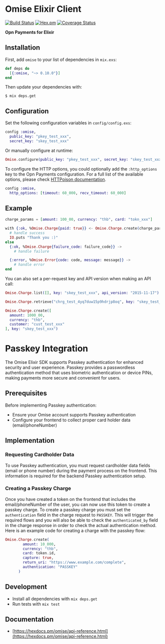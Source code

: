 # Omise Elixir Client

[![Build Status](https://github.com/omise/omise-elixir/actions/workflows/pipeline.yml/badge.svg)](https://github.com/omise/omise-elixir/actions/workflows/pipeline.yml)
[![Hex.pm](https://img.shields.io/hexpm/v/omise.svg?style=flat-square)](https://hex.pm/packages/omise)
[![Coverage Status](https://coveralls.io/repos/github/omise/omise-elixir/badge.svg?branch=master)](https://coveralls.io/github/omise/omise-elixir?branch=master)

**Opn Payments for Elixir**

## Installation

First, add `omise` to your list of dependencies in `mix.exs`:

```elixir
def deps do
  [{:omise, "~> 0.10.0"}]
end
```

Then update your dependencies with:

```shell
$ mix deps.get
```

## Configuration

Set the following configuration variables in `config/config.exs`:

```elixir
config :omise,
  public_key: "pkey_test_xxx",
  secret_key: "skey_test_xxx"
```

Or manually configure at runtime:

```elixir
Omise.configure(public_key: "pkey_test_xxx", secret_key: "skey_test_xxx")
```

To configure the HTTP options, you could optionally add the `:http_options` key to the Opn Payments configuration. For a full list of the available options, please check [HTTPoison documentation](https://github.com/edgurgel/httpoison).

```elixir
config :omise,
  http_options: [timeout: 60_000, recv_timeout: 60_000]
```

## Example

```elixir
charge_params = [amount: 100_00, currency: "thb", card: "tokn_xxx"]

with {:ok, %Omise.Charge{paid: true}} <- Omise.Charge.create(charge_params) do
  # handle success
  IO.puts "Thank you :)"
else
  {:ok, %Omise.Charge{failure_code: failure_code}} ->
    # handle failure

  {:error, %Omise.Error{code: code, message: message}} ->
    # handle error
end
```

You can also set a per-request key and API version when making an API call:

```elixir
Omise.Charge.list([], key: "skey_test_xxx", api_version: "2015-11-17")

Omise.Charge.retrieve("chrg_test_4yq7duw15p9hdrjp8oq", key: "skey_test_xxx")

Omise.Charge.create([
  amount: 1000_00,
  currency: "thb",
  customer: "cust_test_xxx"
], key: "skey_test_xxx")
```

# Passkey Integration

The Omise Elixir SDK supports Passkey authentication for enhanced security and user experience. Passkey provides a passwordless authentication method that uses biometric authentication or device PINs, making payments more secure and convenient for users.

## Prerequisites

Before implementing Passkey authentication:

- Ensure your Omise account supports Passkey authentication
- Configure your frontend to collect proper card holder data (email/phoneNumber)

## Implementation

### Requesting Cardholder Data

To use Passkey authentication, you must request cardholder data fields (email or phone number) during the payment process on the frontend. This information is required for the backend Passkey authentication setup.

### Creating a Passkey Charge

Once you have created a token on the frontend that includes the email/phoneNumber of the user, you can now use this token to create a passkey charge.
To create a passkey charge you must set the `authentication` field in the charge request to `PASSKEY`. This will trigger the required flows and you will also be able to check the `authenticated_by` field in the charge response in order to check the actual authentication method. Here is an example code for creating a charge with the passkey flow:

```elixir
Omise.Charge.create(
        amount: 10_000,
        currency: "thb",
        card: token.id,
        capture: true,
        return_uri: "https://www.example.com/complete",
        authentication: "PASSKEY"
      )
```

## Development

- Install all dependencies with `mix deps.get`
- Run tests with `mix test`

## Documentation

* [https://hexdocs.pm/omise/api-reference.html](https://hexdocs.pm/omise/api-reference.html)
